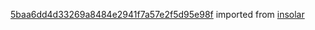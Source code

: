 [5baa6dd4d33269a8484e2941f7a57e2f5d95e98f](https://github.com/insolar/insolar/commit/5baa6dd4d33269a8484e2941f7a57e2f5d95e98f) imported from [insolar](https://github.com/insolar/insolar)
